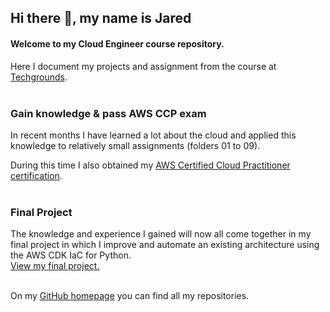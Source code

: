 ## Hi there 👋, my name is Jared
#### Welcome to my Cloud Engineer course repository. 
Here I document my projects and assignment from the course at [Techgrounds](https://techgrounds.nl/).  
<br>

### Gain knowledge & pass AWS CCP exam
In recent months I have learned a lot about the cloud and applied this knowledge to relatively small assignments (folders 01 to 09).

During this time I also obtained my [AWS Certified Cloud Practitioner certification](/07-08_I-passed-my-AWS-CCP-exam/).  
<br>

### Final Project
The knowledge and experience I gained will now all come together in my final project in which I improve and automate an existing architecture using the AWS CDK IaC for Python.  
[View my final project.](/10_Final-Project/)  
<br>

On my [GitHub homepage](https://github.com/JarBanf) you can find all my repositories.